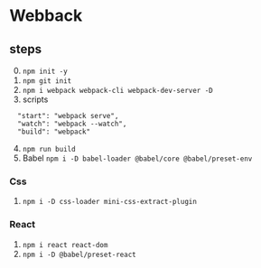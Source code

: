 # Webback

## steps

0. `npm init -y`
1. `npm git init`
2. `npm i webpack webpack-cli webpack-dev-server -D`
3. scripts

```
  "start": "webpack serve",
  "watch": "webpack --watch",
  "build": "webpack"
```

4. `npm run build`
5. Babel `npm i -D babel-loader @babel/core @babel/preset-env`

### Css

1. `npm i -D css-loader mini-css-extract-plugin`

### React

1. `npm i react react-dom`
2. `npm i -D @babel/preset-react`
